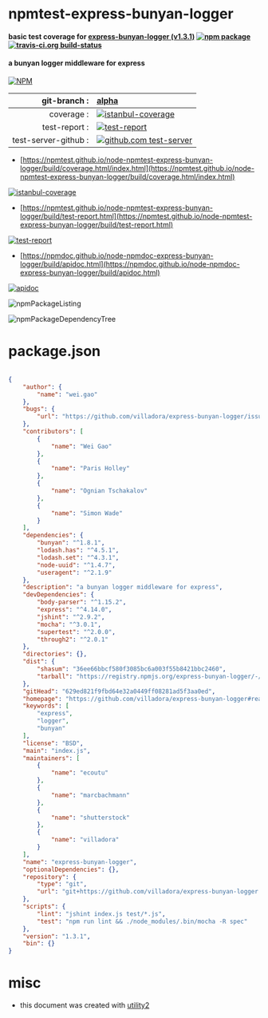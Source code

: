 # npmtest-express-bunyan-logger

#### basic test coverage for  [express-bunyan-logger (v1.3.1)](https://github.com/villadora/express-bunyan-logger#readme)  [![npm package](https://img.shields.io/npm/v/npmtest-express-bunyan-logger.svg?style=flat-square)](https://www.npmjs.org/package/npmtest-express-bunyan-logger) [![travis-ci.org build-status](https://api.travis-ci.org/npmtest/node-npmtest-express-bunyan-logger.svg)](https://travis-ci.org/npmtest/node-npmtest-express-bunyan-logger)

#### a bunyan logger middleware for express

[![NPM](https://nodei.co/npm/express-bunyan-logger.png?downloads=true&downloadRank=true&stars=true)](https://www.npmjs.com/package/express-bunyan-logger)

| git-branch : | [alpha](https://github.com/npmtest/node-npmtest-express-bunyan-logger/tree/alpha)|
|--:|:--|
| coverage : | [![istanbul-coverage](https://npmtest.github.io/node-npmtest-express-bunyan-logger/build/coverage.badge.svg)](https://npmtest.github.io/node-npmtest-express-bunyan-logger/build/coverage.html/index.html)|
| test-report : | [![test-report](https://npmtest.github.io/node-npmtest-express-bunyan-logger/build/test-report.badge.svg)](https://npmtest.github.io/node-npmtest-express-bunyan-logger/build/test-report.html)|
| test-server-github : | [![github.com test-server](https://npmtest.github.io/node-npmtest-express-bunyan-logger/GitHub-Mark-32px.png)](https://npmtest.github.io/node-npmtest-express-bunyan-logger/build/app/index.html) | | build-artifacts : | [![build-artifacts](https://npmtest.github.io/node-npmtest-express-bunyan-logger/glyphicons_144_folder_open.png)](https://github.com/npmtest/node-npmtest-express-bunyan-logger/tree/gh-pages/build)|

- [https://npmtest.github.io/node-npmtest-express-bunyan-logger/build/coverage.html/index.html](https://npmtest.github.io/node-npmtest-express-bunyan-logger/build/coverage.html/index.html)

[![istanbul-coverage](https://npmtest.github.io/node-npmtest-express-bunyan-logger/build/screenCapture.buildCi.browser.%252Ftmp%252Fbuild%252Fcoverage.lib.html.png)](https://npmtest.github.io/node-npmtest-express-bunyan-logger/build/coverage.html/index.html)

- [https://npmtest.github.io/node-npmtest-express-bunyan-logger/build/test-report.html](https://npmtest.github.io/node-npmtest-express-bunyan-logger/build/test-report.html)

[![test-report](https://npmtest.github.io/node-npmtest-express-bunyan-logger/build/screenCapture.buildCi.browser.%252Ftmp%252Fbuild%252Ftest-report.html.png)](https://npmtest.github.io/node-npmtest-express-bunyan-logger/build/test-report.html)

- [https://npmdoc.github.io/node-npmdoc-express-bunyan-logger/build/apidoc.html](https://npmdoc.github.io/node-npmdoc-express-bunyan-logger/build/apidoc.html)

[![apidoc](https://npmdoc.github.io/node-npmdoc-express-bunyan-logger/build/screenCapture.buildCi.browser.%252Ftmp%252Fbuild%252Fapidoc.html.png)](https://npmdoc.github.io/node-npmdoc-express-bunyan-logger/build/apidoc.html)

![npmPackageListing](https://npmtest.github.io/node-npmtest-express-bunyan-logger/build/screenCapture.npmPackageListing.svg)

![npmPackageDependencyTree](https://npmtest.github.io/node-npmtest-express-bunyan-logger/build/screenCapture.npmPackageDependencyTree.svg)



# package.json

```json

{
    "author": {
        "name": "wei.gao"
    },
    "bugs": {
        "url": "https://github.com/villadora/express-bunyan-logger/issues"
    },
    "contributors": [
        {
            "name": "Wei Gao"
        },
        {
            "name": "Paris Holley"
        },
        {
            "name": "Ognian Tschakalov"
        },
        {
            "name": "Simon Wade"
        }
    ],
    "dependencies": {
        "bunyan": "^1.8.1",
        "lodash.has": "^4.5.1",
        "lodash.set": "^4.3.1",
        "node-uuid": "^1.4.7",
        "useragent": "^2.1.9"
    },
    "description": "a bunyan logger middleware for express",
    "devDependencies": {
        "body-parser": "^1.15.2",
        "express": "^4.14.0",
        "jshint": "^2.9.2",
        "mocha": "^3.0.1",
        "supertest": "^2.0.0",
        "through2": "^2.0.1"
    },
    "directories": {},
    "dist": {
        "shasum": "36ee66bbcf580f3085bc6a003f55b8421bbc2460",
        "tarball": "https://registry.npmjs.org/express-bunyan-logger/-/express-bunyan-logger-1.3.1.tgz"
    },
    "gitHead": "629ed821f9fbd64e32a0449ff08281ad5f3aa0ed",
    "homepage": "https://github.com/villadora/express-bunyan-logger#readme",
    "keywords": [
        "express",
        "logger",
        "bunyan"
    ],
    "license": "BSD",
    "main": "index.js",
    "maintainers": [
        {
            "name": "ecoutu"
        },
        {
            "name": "marcbachmann"
        },
        {
            "name": "shutterstock"
        },
        {
            "name": "villadora"
        }
    ],
    "name": "express-bunyan-logger",
    "optionalDependencies": {},
    "repository": {
        "type": "git",
        "url": "git+https://github.com/villadora/express-bunyan-logger.git"
    },
    "scripts": {
        "lint": "jshint index.js test/*.js",
        "test": "npm run lint && ./node_modules/.bin/mocha -R spec"
    },
    "version": "1.3.1",
    "bin": {}
}
```



# misc
- this document was created with [utility2](https://github.com/kaizhu256/node-utility2)
